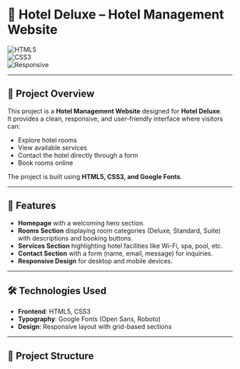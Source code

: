 # 🏨 Hotel Deluxe – Hotel Management Website  

![HTML5](https://img.shields.io/badge/HTML5-orange?logo=html5&logoColor=white)  
![CSS3](https://img.shields.io/badge/CSS3-blue?logo=css3&logoColor=white)  
![Responsive](https://img.shields.io/badge/Responsive-Design-brightgreen)  

---

## 📌 Project Overview  

This project is a **Hotel Management Website** designed for **Hotel Deluxe**.  
It provides a clean, responsive, and user-friendly interface where visitors can:  

- Explore hotel rooms  
- View available services  
- Contact the hotel directly through a form  
- Book rooms online  

The project is built using **HTML5, CSS3, and Google Fonts**.  

---

## 🎯 Features  

- **Homepage** with a welcoming hero section.  
- **Rooms Section** displaying room categories (Deluxe, Standard, Suite) with descriptions and booking buttons.  
- **Services Section** highlighting hotel facilities like Wi-Fi, spa, pool, etc.  
- **Contact Section** with a form (name, email, message) for inquiries.  
- **Responsive Design** for desktop and mobile devices.  

---

## 🛠 Technologies Used  

- **Frontend**: HTML5, CSS3  
- **Typography**: Google Fonts (Open Sans, Roboto)  
- **Design**: Responsive layout with grid-based sections  

---

## 📂 Project Structure  

